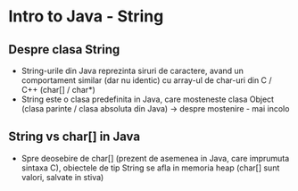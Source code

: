 # Intro to Java - String
## Despre clasa String
- String-urile din Java reprezinta siruri de caractere, avand un comportament similar (dar nu identic) cu array-ul de char-uri din C / C++ (char[] / char*)
- String este o clasa predefinita in Java, care mosteneste clasa Object (clasa parinte / clasa absoluta din Java) -> despre mostenire - mai incolo
## String vs char[] in Java
- Spre deosebire de char[] (prezent de asemenea in Java, care imprumuta sintaxa C), obiectele de tip String se afla in memoria heap (char[] sunt valori, salvate in stiva)
